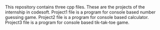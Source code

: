 This repository contains three cpp files.
These are the projects of the internship in codesoft.
Project1 file is a program for console based number guessing game.
Project2 file is a program for console based calculator.
Project3 file is a program for console based tik-tak-toe game.
